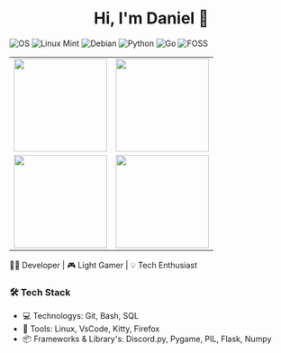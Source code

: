 <h1 align="center">Hi, I'm Daniel 👋</h1>

![OS](https://img.shields.io/badge/OS-Linux-informational?style=flat&logo=linux&logoColor=white)
![Linux Mint](https://img.shields.io/badge/Distro-Linux%20Mint-green?style=flat&logo=linuxmint&logoColor=white)
![Debian](https://img.shields.io/badge/Distro-Debian-red?style=flat&logo=debian&logoColor=white)
![Python](https://img.shields.io/badge/Python-blue?style=flat&logo=python&logoColor=white)
![Go](https://img.shields.io/badge/Go-00ADD8?style=flat&logo=go&logoColor=white)
![FOSS](https://img.shields.io/badge/-FOSS-3da639?style=flat&logo=opensourceinitiative&logoColor=white)

<table>
  <tr>
    <td>
      <img src="https://github-readme-streak-stats.herokuapp.com/?user=DHMorse&theme=tokyonight" height="165px"/>
    </td>
    <td>
      <img src="https://github-readme-activity-graph.vercel.app/graph?username=DHMorse&theme=tokyo-night" height="165px"/>
    </td>
  </tr>
  <tr>
    <td>
      <img src="https://github-readme-stats.vercel.app/api/top-langs/?username=DHMorse&layout=compact&theme=tokyonight" height="165px"/>
    </td>
    <td>
      <img src="https://github-readme-stats.vercel.app/api?username=DHMorse&show_icons=true&theme=tokyonight" height="165px"/>
    </td>
  </tr>
</table>


👨‍💻 Developer | 🎮 Light Gamer | 💡 Tech Enthusiast  

### 🛠️ Tech Stack
- 💻️ Technologys: Git, Bash, SQL 
- 🔧 Tools: Linux, VsCode, Kitty, Firefox
- 📦 Frameworks & Library's: Discord.py, Pygame, PIL, Flask, Numpy

<!--
**DHMorse/DHMorse** is a ✨ _special_ ✨ repository because its `README.md` (this file) appears on your GitHub profile.

Here are some ideas to get you started:

- 🔭 I’m currently working on ...
- 🌱 I’m currently learning ...
- 👯 I’m looking to collaborate on ...
- 🤔 I’m looking for help with ...
- 💬 Ask me about ...
- 📫 How to reach me: ...
- 😄 Pronouns: ...
- ⚡ Fun fact: ...
-->

